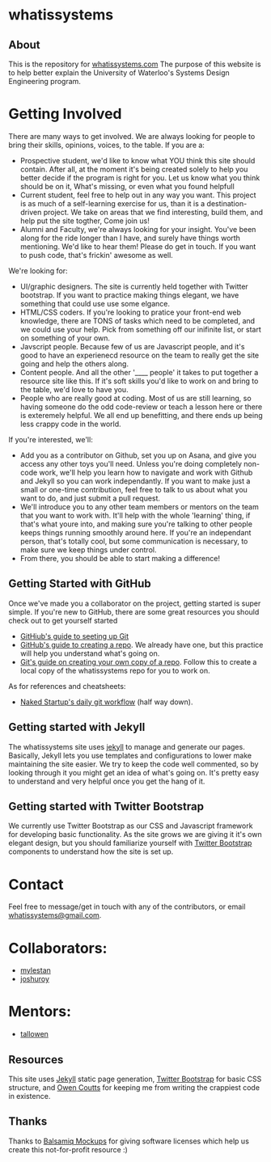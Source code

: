 # whatissystems

## About
This is the repository for [whatissystems.com](http://whatissystems.com)
The purpose of this website is to help better explain the University of Waterloo's Systems Design Engineering program.

# Getting Involved
There are many ways to get involved. We are always looking for people to bring their skills, opinions, voices, to the table.
If you are a:
- Prospective student, we'd like to know what YOU think this site should contain. After all, at the moment it's being created solely to help you better decide if the program is right for you. Let us know what you think should be on it, What's missing, or even what you found helpfull
- Current student, feel free to help out in any way you want. This project is as much of a self-learning exercise for us, than it is a destination-driven project. We take on areas that we find interesting, build them, and help put the site togther, Come join us!
- Alumni and Faculty, we're always looking for your insight. You've been along for the ride longer than I have, and surely have things worth mentioning. We'd like to hear them! Please do get in touch. If you want to push code, that's frickin' awesome as well.

We're looking for:
- UI/graphic designers. The site is currently held together with Twitter bootstrap. If you want to practice making things elegant, we have something that could use use some elgance.
- HTML/CSS coders. If you're looking to pratice your front-end web knowledge, there are TONS of tasks which need to be completed, and we could use your help. Pick from something off our inifinite list, or start on something of your own.
- Javscript people. Because few of us are Javascript people, and it's good to have an experienecd resource on the team to really get the site going and help the others along.
- Content people. And all the other '____ people' it takes to put together a resource site like this. If it's soft skills you'd like to work on and bring to the table, we'd love to have you.
- People who are really good at coding. Most of us are still learning, so having someone do the odd code-review or teach a lesson here or there is exteremely helpful. We all end up benefitting, and there ends up being less crappy code in the world.

If you're interested, we'll:
- Add you as a contributor on Github, set you up on Asana, and give you access any other toys you'll need. Unless you're doing completely non-code work, we'll help you learn how to navigate and work with Github and Jekyll so you can work independantly. If you want to make just a small or one-time contribution, feel free to talk to us about what you want to do, and just submit a pull request.
- We'll introduce you to any other team members or mentors on the team that you want to work with. It'll help with the whole 'learning' thing, if that's what youre into, and making sure you're talking to other people keeps things running smoothly around here. If you're an independant person, that's totally cool, but some communication is necessary, to make sure we keep things under control.
- From there, you should be able to start making a difference!

## Getting Started with GitHub
Once we've made you a collaborator on the project, getting started is super simple. If you're new to GitHub, there are some great resources you should check out to get yourself started
- [GitHiub's guide to seeting up Git](https://help.github.com/articles/set-up-git)
- [GitHub's guide to creating a repo](https://help.github.com/articles/create-a-repo). We already have one, but this practice will help you understand what's going on.
- [Git's guide on creating your own copy of a repo](http://git-scm.com/book/en/Git-Basics-Getting-a-Git-Repository). Follow this to create a local copy of the whatissystems repo for you to work on.

As for references and cheatsheets:
- [Naked Startup's daily git workflow](http://nakedstartup.com/2010/04/simple-daily-git-workflow) (half way down).

## Getting started with Jekyll
The whatissystems site uses [jekyll](https://github.com/mojombo/jekyll) to manage and generate our pages. Basically, Jekyll lets you use templates and configurations to lower make maintaining the site easier. We try to keep the code well commented, so by looking through it you might get an idea of what's going on. It's pretty easy to understand and very helpful once you get the hang of it.

## Getting started with Twitter Bootstrap
We currently use Twitter Bootstrap as our CSS and Javascript framework for developing basic functionality. As the site grows we are giving it it's own elegant design, but you should familiarize yourself with [Twitter Bootstrap](http://twitter.github.com/bootstrap/) components to understand how the site is set up.


# Contact
Feel free to message/get in touch with any of the contributors, or email whatissystems@gmail.com.


# Collaborators:
- [mylestan](https://github.com/mylestan)
- [joshuroy](https://github.com/joshuroy)

# Mentors:
- [tallowen](https://github.com/tallowen)

## Resources
This site uses [Jekyll](https://github.com/mojombo/jekyll) static page generation, [Twitter Bootstrap](http://twitter.github.com/bootstrap/) for basic CSS structure, and [Owen Coutts](https://github.com/tallowen) for keeping me from writing the crappiest code in existence.

## Thanks
Thanks to [Balsamiq Mockups](http://www.balsamiq.com) for giving software licenses which help us create this not-for-profit resource :)